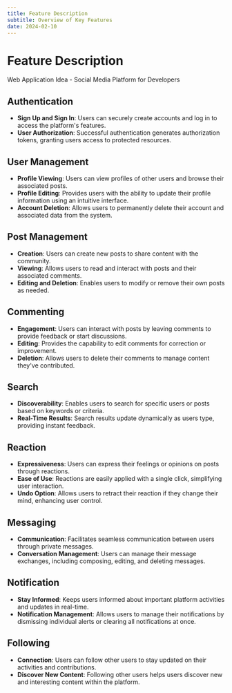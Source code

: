 ```yaml
---
title: Feature Description
subtitle: Overview of Key Features
date: 2024-02-10
---
```


# Feature Description

Web Application Idea - Social Media Platform for Developers

## Authentication

- **Sign Up and Sign In**: Users can securely create accounts and log in to access the platform's features.
- **User Authorization**: Successful authentication generates authorization tokens, granting users access to protected resources.

## User Management

- **Profile Viewing**: Users can view profiles of other users and browse their associated posts.
- **Profile Editing**: Provides users with the ability to update their profile information using an intuitive interface.
- **Account Deletion**: Allows users to permanently delete their account and associated data from the system.

## Post Management

- **Creation**: Users can create new posts to share content with the community.
- **Viewing**: Allows users to read and interact with posts and their associated comments.
- **Editing and Deletion**: Enables users to modify or remove their own posts as needed.

## Commenting

- **Engagement**: Users can interact with posts by leaving comments to provide feedback or start discussions.
- **Editing**: Provides the capability to edit comments for correction or improvement.
- **Deletion**: Allows users to delete their comments to manage content they've contributed.

## Search

- **Discoverability**: Enables users to search for specific users or posts based on keywords or criteria.
- **Real-Time Results**: Search results update dynamically as users type, providing instant feedback.

## Reaction

- **Expressiveness**: Users can express their feelings or opinions on posts through reactions.
- **Ease of Use**: Reactions are easily applied with a single click, simplifying user interaction.
- **Undo Option**: Allows users to retract their reaction if they change their mind, enhancing user control.

## Messaging

- **Communication**: Facilitates seamless communication between users through private messages.
- **Conversation Management**: Users can manage their message exchanges, including composing, editing, and deleting messages.

## Notification

- **Stay Informed**: Keeps users informed about important platform activities and updates in real-time.
- **Notification Management**: Allows users to manage their notifications by dismissing individual alerts or clearing all notifications at once.

## Following

- **Connection**: Users can follow other users to stay updated on their activities and contributions.
- **Discover New Content**: Following other users helps users discover new and interesting content within the platform.
